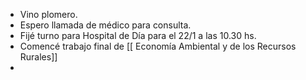 - Vino plomero.
- Espero llamada de médico para consulta.
- Fijé turno para Hospital de Día para el 22/1 a las 10.30 hs.
- Comencé trabajo final de [[ Economía Ambiental y de los Recursos Rurales]]
- 
